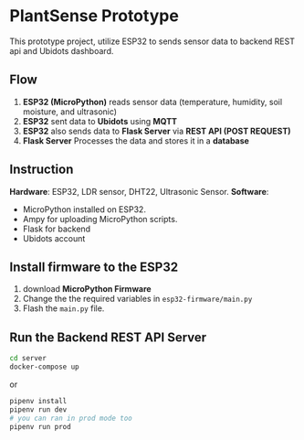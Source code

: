 # PlantSense Prototype
This prototype project, utilize ESP32 to sends sensor data to backend REST api and Ubidots dashboard. 

## Flow
1.  **ESP32 (MicroPython)** reads sensor data (temperature, humidity, soil moisture, and ultrasonic)
2. **ESP32** sent data to **Ubidots** using **MQTT**
3. **ESP32** also sends data to **Flask Server** via **REST API (POST REQUEST)**
4. **Flask Server** Processes the data and stores it in a **database**

## Instruction
**Hardware**: ESP32, LDR sensor, DHT22, Ultrasonic Sensor.
**Software**: 
- MicroPython installed on ESP32.
- Ampy for uploading MicroPython scripts.
- Flask for backend
- Ubidots account

## Install firmware to the ESP32
1. download **MicroPython Firmware**
2. Change the the required variables in `esp32-firmware/main.py`
3. Flash the `main.py` file.


## Run the Backend REST API Server
```sh
cd server
docker-compose up
```
or
```sh
pipenv install
pipenv run dev
# you can ran in prod mode too
pipenv run prod
```
